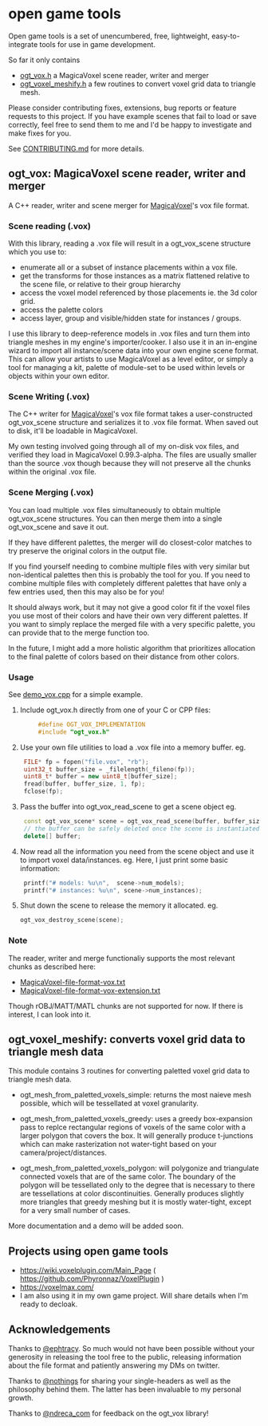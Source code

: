 # open game tools

Open game tools is a set of unencumbered, free, lightweight, easy-to-integrate tools for use in game development. 

So far it only contains 
- [ogt_vox.h](https://github.com/jpaver/opengametools/blob/master/src/ogt_vox.h) a MagicaVoxel scene reader, writer and merger
- [ogt_voxel_meshify.h](https://github.com/jpaver/opengametools/blob/master/src/ogt_vox.h) a few routines to convert voxel grid data to triangle mesh.

Please consider contributing fixes, extensions, bug reports or feature requests to this project. If you have example scenes that fail to load or save correctly, feel free to send them to me and I'd be happy to investigate and make fixes for you.

See [CONTRIBUTING.md](https://github.com/jpaver/opengametools/blob/master/CONTRIBUTING.md) for more details.

## ogt_vox: MagicaVoxel scene reader, writer and merger

A C++ reader, writer and scene merger for [MagicaVoxel](https://ephtracy.github.io/)'s vox file format.

### Scene reading (.vox) 

With this library, reading a .vox file will result in a ogt_vox_scene structure which you use to:
- enumerate all or a subset of instance placements within a vox file.
- get the transforms for those instances as a matrix flattened relative to the scene file, or relative to their group hierarchy
- access the voxel model referenced by those placements ie. the 3d color grid.
- access the palette colors
- access layer, group and visible/hidden state for instances / groups.

I use this library to deep-reference models in .vox files and turn them into triangle meshes in my engine's importer/cooker. I also use it in an in-engine wizard to import all instance/scene data into your own engine scene format. This can allow your artists to use MagicaVoxel as a level editor, or simply a tool for managing a kit, palette of module-set to be used within levels or objects within your own editor. 

### Scene Writing (.vox)

The C++ writer for [MagicaVoxel](https://ephtracy.github.io/)'s vox file format takes a user-constructed ogt_vox_scene structure  and serializes it to .vox file format. When saved out to disk, it'll be loadable in MagicaVoxel. 

My own testing involved going through all of my on-disk vox files, and verified they load in MagicaVoxel 0.99.3-alpha. The files are usually smaller than the source .vox though because they will not preserve all the chunks within the original .vox file.

### Scene Merging (.vox)

You can load multiple .vox files simultaneously to obtain multiple ogt_vox_scene structures. You can then merge them into a single ogt_vox_scene and save it out.

If they have different palettes, the merger will do closest-color matches to try preserve the original colors in the output file.

If you find yourself needing to combine multiple files with very similar but non-identical palettes then this
is probably the tool for you. If you need to combine multiple files with completely different palettes that 
have only a few entries used, then this may also be for you! 

It should always work, but it may not give a good color fit if the voxel files you use most of their colors and have their own very different palettes. If you want to simply replace the merged file with a very specific palette, you can provide that to the merge function too. 

In the future, I might add a more holistic algorithm that prioritizes allocation to the final palette of colors based on their distance from other colors.

### Usage

See [demo_vox.cpp](https://github.com/jpaver/opengametools/blob/master/demo/demo_vox.cpp) for a simple example.

1. Include ogt_vox.h directly from one of your C or CPP files:

   ```c++
        #define OGT_VOX_IMPLEMENTATION
        #include "ogt_vox.h"
   ```
   
2. Use your own file utilities to load a .vox file into a memory buffer. eg.

   ```c++
    FILE* fp = fopen("file.vox", "rb");
    uint32_t buffer_size = _filelength(_fileno(fp));
    uint8_t* buffer = new uint8_t[buffer_size];
    fread(buffer, buffer_size, 1, fp);
    fclose(fp);
   ```
	
3. Pass the buffer into ogt_vox_read_scene to get a scene object eg.

   ```c++
    const ogt_vox_scene* scene = ogt_vox_read_scene(buffer, buffer_size);
    // the buffer can be safely deleted once the scene is instantiated.
    delete[] buffer;
   ```
   
4. Now read all the information you need from the scene object and use it to import voxel data/instances. 
   eg. Here, I just print some basic information:

   ```c++
    printf("# models: %u\n",  scene->num_models);
    printf("# instances: %u\n", scene->num_instances);
   ```
	
5. Shut down the scene to release the memory it allocated. eg.

   ```c++
   ogt_vox_destroy_scene(scene);
   ```
### Note 

The reader, writer and merge functionaliy supports the most relevant chunks as described here:
- [MagicaVoxel-file-format-vox.txt](https://github.com/ephtracy/voxel-model/blob/master/MagicaVoxel-file-format-vox.txt)
- [MagicaVoxel-file-format-vox-extension.txt](https://github.com/ephtracy/voxel-model/blob/master/MagicaVoxel-file-format-vox-extension.txt)

Though rOBJ/MATT/MATL chunks are not supported for now. If there is interest, I can look into it.

## ogt_voxel_meshify: converts voxel grid data to triangle mesh data

This module contains 3 routines for converting paletted voxel grid data to triangle mesh data.

- ogt_mesh_from_paletted_voxels_simple: returns the most naieve mesh possible, which will be tessellated at voxel granularity. 

- ogt_mesh_from_paletted_voxels_greedy: uses a greedy box-expansion pass to replce rectangular regions of voxels of the same color with a larger polygon that covers the box. It will generally produce t-junctions which can make rasterization not water-tight based on your camera/project/distances.

- ogt_mesh_from_paletted_voxels_polygon: will polygonize and triangulate connected voxels that are of the same color. The boundary of the polygon will be tessellated only to the degree that is necessary to there are tessellations at color discontinuities. Generally produces slightly more triangles that greedy meshing but it is mostly water-tight, except for a very small number of cases.

More documentation and a demo will be added soon.

## Projects using open game tools

 - https://wiki.voxelplugin.com/Main_Page ( https://github.com/Phyronnaz/VoxelPlugin )
 - https://voxelmax.com/
 - I am also using it in my own game project. Will share details when I'm ready to decloak.

## Acknowledgements

Thanks to [@ephtracy](https://twitter.com/ephtracy). So much would not have been possible without your generosity in releasing the tool free to the public, releasing information about the file format and patiently answering my DMs on twitter.

Thanks to [@nothings](https://twitter.com/nothings) for sharing your single-headers as well as the philosophy behind them. The latter has been invaluable to my personal growth.

Thanks to [@ndreca_com](https://twitter.com/ndreca_com) for feedback on the ogt_vox library!




